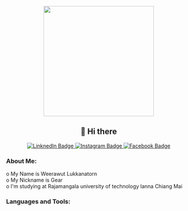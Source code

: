 <div id="header" align="center">
  <img src="https://mir-s3-cdn-cf.behance.net/project_modules/hd/06f21a161921919.63cd7887d0a70.gif" width="300"/>
</div>
<h2 align="center">👋 Hi there</h2>

<div id="badges" align="center">
  <a  href="https://www.linkedin.com/in/weerawut-lukkanatorn-3752102a4/" target="_blank">
    <img src="https://img.shields.io/badge/LinkedIn-blue?style=for-the-badge&logo=linkedin&logoColor=white" alt="LinknedIn Badge"/>
  </a>
  <a  href="https://www.instagram.com/gear_wrt/?hl=en" target="_blank">
    <img src="https://img.shields.io/badge/Instagram-E4405F?style=for-the-badge&logo=instagram&logoColor=white" alt="Instagram Badge"/>
  </a>
  <a  href="your-twitter-URL" target="_blank">
    <img src="https://img.shields.io/badge/Facebook-1877F2?style=for-the-badge&logo=facebook&logoColor=white" alt="Facebook Badge"/>
  </a>
</div>

<h3>About Me:</h3>
o My Name is Weerawut Lukkanatorn <br>
o My Nickname is Gear <br>
o I'm studying at Rajamangala university of technology lanna Chiang Mai <br>

<h3 align="left">Languages and Tools:</h3>


